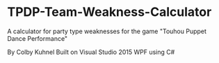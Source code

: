 # TPDP-Team-Weakness-Calculator
A calculator for party type weaknesses for the game "Touhou Puppet Dance Performance"

By Colby Kuhnel
Built on Visual Studio 2015 WPF using C#
